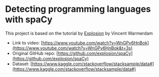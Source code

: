 # Detecting programming languages with spaCy

This project is based on the tutorial by [Explosion](https://explosion.ai/) by Vincent Warmerdam

- Link to video: [https://www.youtube.com/watch?v=WnGPv6HnBok](https://www.youtube.com/watch?v=WnGPv6HnBok&t=3s)
- Original GitHub repo: [https://github.com/explosion/spaCy](https://github.com/explosion/spaCy)
- Dataset: [https://www.kaggle.com/stackoverflow/stacksample/data#](https://www.kaggle.com/stackoverflow/stacksample/data#)